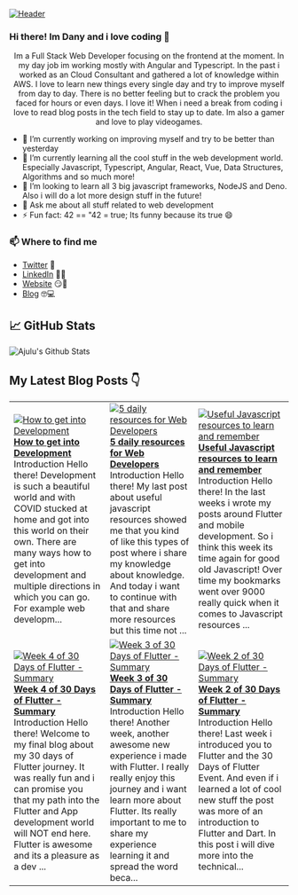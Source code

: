 [![Header](https://images.unsplash.com/photo-1564865878688-9a244444042a?ixlib=rb-1.2.1&ixid=eyJhcHBfaWQiOjEyMDd9&auto=format&fit=crop&w=1350&q=80 "Header")](https://images.unsplash.com/photo-1564865878688-9a244444042a?ixlib=rb-1.2.1&ixid=eyJhcHBfaWQiOjEyMDd9&auto=format&fit=crop&w=1350&q=80)
### Hi there! Im Dany and i love coding 👋
<p align="center">Im a Full Stack Web Developer focusing on the frontend at the moment. In my day job im working mostly with Angular and Typescript. In the past i worked as an Cloud Consultant and gathered a lot of knowledge within AWS. I love to learn new things every single day and try to improve myself from day to day. There is no better feeling but to crack the problem you faced for hours or even days. I love it!
When i need a break from coding i love to read blog posts in the tech field to stay up to date. Im also a gamer and love to play videogames.</p>

- 🔭 I’m currently working on improving myself and try to be better than yesterday
- 🌱 I’m currently learning all the cool stuff in the web development world. Especially Javascript, Typescript, Angular, React, Vue, Data Structures, Algorithms and so much more!
- 👯 I’m looking to learn all 3 big javascript frameworks, NodeJS and Deno. Also i will do a lot more design stuff in the future!
- 💬 Ask me about all stuff related to web development
- ⚡ Fun fact: 42 == "42 = true; Its funny because its true 😄

### 📫 Where to find me
- [Twitter](https://twitter.com/danytulumidis) 🐤
- [LinkedIn](https://linkedin.com/in/danytulumidis) 👨💼
- [Website](https://danytulumidis.com/) 😏🔗
- [Blog](https://danysdevcorner.hashnode.dev/) 🤓💻


## &#x1f4c8; GitHub Stats
![Ajulu's Github Stats](https://github-readme-stats.vercel.app/api?username=dextavision&show_icons=true&theme=radical)

## My Latest Blog Posts 👇
<!-- HASHNODE_BLOG:START -->
<table><tr><td><a href="https://danysdevcorner.hashnode.dev/how-to-get-into-development" title="How to get into Development"><img src="https://cdn.hashnode.com/res/hashnode/image/upload/v1616336459438/MEnKzJ6q5.jpeg" alt="How to get into Development"   /></a>
<a href="https://danysdevcorner.hashnode.dev/how-to-get-into-development" title="How to get into Development"><strong>How to get into Development</strong></a>
<br/> Introduction
Hello there!
Development is such a beautiful world and with COVID stucked at home and got into this world on their own. There are many ways how to get into development and multiple directions in which you can go. For example web developm...</td><td><a href="https://danysdevcorner.hashnode.dev/5-daily-resources-for-web-developers" title="5 daily resources for Web Developers"><img src="https://cdn.hashnode.com/res/hashnode/image/upload/v1615716213255/8s3N6kMDz.jpeg" alt="5 daily resources for Web Developers"   /></a>
<a href="https://danysdevcorner.hashnode.dev/5-daily-resources-for-web-developers" title="5 daily resources for Web Developers"><strong>5 daily resources for Web Developers</strong></a>
<br/> Introduction
Hello there!
My last post about useful javascript resources showed me that you kind of like this types of post where i share my knowledge about knowledge. And today i want to continue with that and share more resources but this time not ...</td><td><a href="https://danysdevcorner.hashnode.dev/useful-javascript-resources-to-learn-and-remember" title="Useful Javascript resources to learn and remember"><img src="https://cdn.hashnode.com/res/hashnode/image/upload/v1615112319605/i21Rjtz3D.jpeg" alt="Useful Javascript resources to learn and remember"   /></a>
<a href="https://danysdevcorner.hashnode.dev/useful-javascript-resources-to-learn-and-remember" title="Useful Javascript resources to learn and remember"><strong>Useful Javascript resources to learn and remember</strong></a>
<br/> Introduction
Hello there!
In the last weeks i wrote my posts around Flutter and mobile development. So i think this week its time again for good old Javascript!
Over time my bookmarks went over 9000 really quick when it comes to Javascript resources ...</td></tr><tr><td><a href="https://danysdevcorner.hashnode.dev/week-4-of-30-days-of-flutter-summary" title="Week 4 of 30 Days of Flutter - Summary"><img src="https://cdn.hashnode.com/res/hashnode/image/upload/v1614528228845/fE9WHlT50.jpeg" alt="Week 4 of 30 Days of Flutter - Summary"   /></a>
<a href="https://danysdevcorner.hashnode.dev/week-4-of-30-days-of-flutter-summary" title="Week 4 of 30 Days of Flutter - Summary"><strong>Week 4 of 30 Days of Flutter - Summary</strong></a>
<br/> Introduction
Hello there!
Welcome to my final blog about my 30 days of Flutter journey. It was really fun and i can promise you that my path into the Flutter and App development world will NOT end here.
Flutter is awesome and its a pleasure as a dev ...</td><td><a href="https://danysdevcorner.hashnode.dev/week-3-of-30-days-of-flutter-summary" title="Week 3 of 30 Days of Flutter - Summary"><img src="https://cdn.hashnode.com/res/hashnode/image/upload/v1613841224336/_QosalxbT.jpeg" alt="Week 3 of 30 Days of Flutter - Summary"   /></a>
<a href="https://danysdevcorner.hashnode.dev/week-3-of-30-days-of-flutter-summary" title="Week 3 of 30 Days of Flutter - Summary"><strong>Week 3 of 30 Days of Flutter - Summary</strong></a>
<br/> Introduction
Hello there!
Another week, another awesome new experience i made with Flutter. I really really enjoy this journey and i want learn more about Flutter. Its really important to me to share my experience learning it and spread the word beca...</td><td><a href="https://danysdevcorner.hashnode.dev/week-2-of-30-days-of-flutter-summary" title="Week 2 of 30 Days of Flutter - Summary"><img src="https://cdn.hashnode.com/res/hashnode/image/upload/v1613223763529/hEl3IiKPY.jpeg" alt="Week 2 of 30 Days of Flutter - Summary"   /></a>
<a href="https://danysdevcorner.hashnode.dev/week-2-of-30-days-of-flutter-summary" title="Week 2 of 30 Days of Flutter - Summary"><strong>Week 2 of 30 Days of Flutter - Summary</strong></a>
<br/> Introduction
Hello there!
Last week i introduced you to Flutter and the 30 Days of Flutter Event. And even if i learned a lot of cool new stuff the post was more of an introduction to Flutter and Dart.
In this post i will dive more into the technical...</td></tr></table>
<!-- HASHNODE_BLOG:END -->
